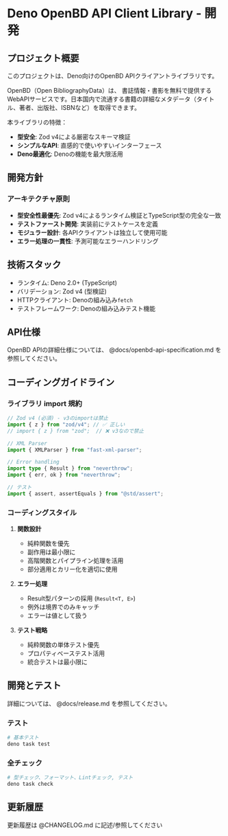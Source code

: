 # Deno OpenBD API Client Library - 開発

## プロジェクト概要

このプロジェクトは、Deno向けのOpenBD APIクライアントライブラリです。

OpenBD（Open BibliographyData）は、
書誌情報・書影を無料で提供するWebAPIサービスです。日本国内で流通する書籍の詳細なメタデータ（タイトル、著者、出版社、ISBNなど）を取得できます。

本ライブラリの特徴：

- **型安全**: Zod v4による厳密なスキーマ検証
- **シンプルなAPI**: 直感的で使いやすいインターフェース
- **Deno最適化**: Denoの機能を最大限活用

## 開発方針

### アーキテクチャ原則

- **型安全性最優先**: Zod v4によるランタイム検証とTypeScript型の完全な一致
- **テストファースト開発**: 実装前にテストケースを定義
- **モジュラー設計**: 各APIクライアントは独立して使用可能
- **エラー処理の一貫性**: 予測可能なエラーハンドリング

## 技術スタック

- ランタイム: Deno 2.0+ (TypeScript)
- バリデーション: Zod v4 (型検証)
- HTTPクライアント: Denoの組み込み`fetch`
- テストフレームワーク: Denoの組み込みテスト機能

## API仕様

OpenBD APIの詳細仕様については、 @docs/openbd-api-specification.md
を参照してください。

## コーディングガイドライン

### ライブラリ import 規約

```typescript
// Zod v4 (必須) - v3のimportは禁止
import { z } from "zod/v4"; // ✅ 正しい
// import { z } from "zod";  // ❌ v3なので禁止

// XML Parser
import { XMLParser } from "fast-xml-parser";

// Error handling
import type { Result } from "neverthrow";
import { err, ok } from "neverthrow";

// テスト
import { assert, assertEquals } from "@std/assert";
```

### コーディングスタイル

1. **関数設計**
   - 純粋関数を優先
   - 副作用は最小限に
   - 高階関数とパイプライン処理を活用
   - 部分適用とカリー化を適切に使用

2. **エラー処理**
   - Result型パターンの採用 (`Result<T, E>`)
   - 例外は境界でのみキャッチ
   - エラーは値として扱う

3. **テスト戦略**
   - 純粋関数の単体テスト優先
   - プロパティベーステスト活用
   - 統合テストは最小限に

## 開発とテスト

詳細については、 @docs/release.md を参照してください。

### テスト

```bash
# 基本テスト
deno task test
```

### 全チェック

```bash
# 型チェック、フォーマット、Lintチェック, テスト
deno task check
```

## 更新履歴

更新履歴は @CHANGELOG.md に記述/参照してください
